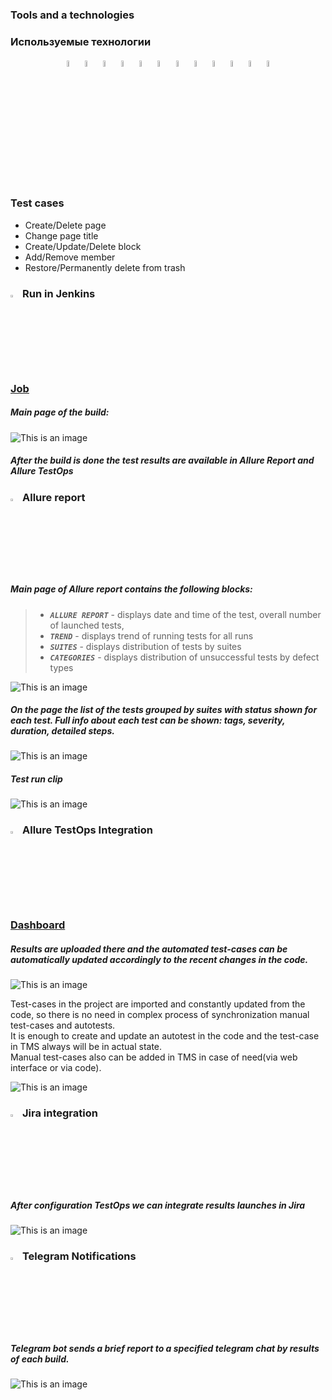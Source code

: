 <!-- ## Test UI automation project for Notion
<p align="center">
  <img width="50%" title="Notion" src="notion_autotest_web/resources/images/logo_stacks/notion.png">
</p>
Notion is a freemium productivity and note-taking web application developed by Notion Labs Inc. It offers organizational tools including task management, project tracking, to-do lists, bookmarking, and more. -->

<!-- Technology -->

### Tools and a technologies
### Используемые технологии
<p  align="center">
  <code><img width="5%" title="Pycharm" src="notion_autotest_web/resources/images/logo_stacks/pycharm.png"></code>
  <code><img width="5%" title="Python" src="notion_autotest_web/resources/images/logo_stacks/python.png"></code>
  <code><img width="5%" title="Pytest" src="notion_autotest_web/resources/images/logo_stacks/pytest.png"></code>
  <code><img width="5%" title="Selene" src="notion_autotest_web/resources/images/logo_stacks/selene.png"></code>
  <code><img width="5%" title="Selenium" src="notion_autotest_web/resources/images/logo_stacks/selenium.png"></code>
  <code><img width="5%" title="GitHub" src="notion_autotest_web/resources/images/logo_stacks/github.png"></code>
  <code><img width="5%" title="Jenkins" src="notion_autotest_web/resources/images/logo_stacks/jenkins.png"></code>
  <code><img width="5%" title="Selenoid" src="notion_autotest_web/resources/images/logo_stacks/selenoid.png"></code>
  <code><img width="5%" title="Allure Report" src="notion_autotest_web/resources/images/logo_stacks/allure_report.png"></code>
  <code><img width="5%" title="Allure TestOps" src="notion_autotest_web/resources/images/logo_stacks/allure_testops.png"></code>
  <code><img width="5%" title="Jira" src="notion_autotest_web/resources/images/logo_stacks/jira.png"></code>
  <code><img width="5%" title="Telegram" src="notion_autotest_web/resources/images/logo_stacks/tg.png"></code>
</p>


<!-- Тest Case -->

### Test cases
* Create/Delete page
* Change page title
* Create/Update/Delete block
* Add/Remove member
* Restore/Permanently delete from trash 



<!-- Jenkins -->

### <img width="3%" title="Jenkins" src="notion_autotest_web/resources/images/logo_stacks/jenkins.png"> Run in Jenkins
### [Job](https://jenkins.autotests.cloud/job/notion_ui_autotests/)
##### Main page of the build:
![This is an image](notion_autotest_web/resources/images/screenshots/jenkins.png)
##### After the build is done the test results are available in Allure Report and Allure TestOps

<!-- Allure report -->

### <img width="3%" title="Allure Report" src="notion_autotest_web/resources/images/logo_stacks/allure_report.png"> Allure report
##### Main page of Allure report contains the following blocks:

>- <code><strong>*ALLURE REPORT*</strong></code> - displays date and time of the test, overall number of launched tests,
>- <code><strong>*TREND*</strong></code> - displays trend of running tests for all runs
>- <code><strong>*SUITES*</strong></code> - displays distribution of tests by suites
>- <code><strong>*CATEGORIES*</strong></code> - displays distribution of unsuccessful tests by defect types

![This is an image](notion_autotest_web/resources/images/screenshots/allure_dashboard.png)


##### On the page the list of the tests grouped by suites with status shown for each test. Full info about each test can be shown: tags, severity, duration, detailed steps.
![This is an image](notion_autotest_web/resources/images/screenshots/allure_suites.png)

##### Test run clip
![This is an image](notion_autotest_web/resources/images/screenshots/test_ui.gif)

<!-- Allure TestOps -->

### <img width="3%" title="Allure TestOps" src="notion_autotest_web/resources/images/logo_stacks/allure_testops.png"> Allure TestOps Integration
### [Dashboard](https://allure.autotests.cloud/project/2092/dashboards)
##### Results are uploaded there and the automated test-cases can be automatically updated accordingly to the recent changes in the code.
![This is an image](notion_autotest_web/resources/images/screenshots/allure_testops_dashboard.png)

Test-cases in the project are imported and constantly updated from the code,
so there is no need in complex process of synchronization manual test-cases and autotests.\
It is enough to create and update an autotest in the code and the test-case in TMS always will be in actual state.\
Manual test-cases also can be added in TMS in case of need(via web interface or via code).

![This is an image](notion_autotest_web/resources/images/screenshots/allure_testops_suites.png)


<!-- Jira -->

### <img width="3%" title="Jira" src="notion_autotest_web/resources/images/logo_stacks/jira.png"> Jira integration
##### After configuration TestOps we can integrate results launches in Jira

![This is an image](notion_autotest_web/resources/images/screenshots/jira.png)


<!-- Telegram -->

### <img width="3%" title="Telegram" src="notion_autotest_web/resources/images/logo_stacks/tg.png"> Telegram Notifications
##### Telegram bot sends a brief report to a specified telegram chat by results of each build.

![This is an image](notion_autotest_web/resources/images/screenshots/tg_bot.png)
